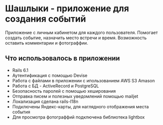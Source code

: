 # Шашлыки - приложение для создания событий
Приложение с личным кабинетом для каждого пользователя. Помогает создать событие, назначить место встречи и время. Возможность оставить комментарии и фотограффии.

## Что использовалось в приложении
- Rails 6.1
- Аутентификация с помощью Devise
- Работа с файлами в приложении с ипользованием AWS S3 Amason
- Работа с БД - ActiveRecord и PostgreSQL
- Безопасность паролей с помощью хеширования
- Отправка писем и полезных уведомлений помощью mailjet
- Локализация сделана rails-I18n
- Подключены Яндекс-карты, для наглядного отображения места события
- Для просмотра фотограффий подключена библиотека lightbox
